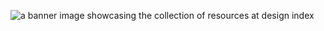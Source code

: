 ![a banner image showcasing the collection of resources at design index](https://designindex.xyz/preview.png)
